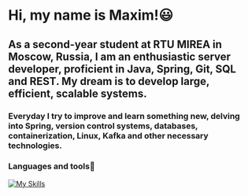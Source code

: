 # Hi, my name is Maxim!😃

## As a second-year student at RTU MIREA in Moscow, Russia, I am an enthusiastic server developer, proficient in Java, Spring, Git, SQL and REST. My dream is to develop large, efficient, scalable systems.
### Everyday I try to improve and learn something new, delving into Spring, version control systems, databases, containerization, Linux, Kafka and other necessary technologies.

### Languages and tools🔨
[![My Skills](https://skillicons.dev/icons?i=java,spring,maven,postgres,docker,git,linux,js,html,css&theme=light)](https://skillicons.dev)

<!--
**maximister/maximister** is a ✨ _special_ ✨ repository because its `README.md` (this file) appears on your GitHub profile.

Here are some ideas to get you started:

- 🔭 I’m currently working on ...
- 🌱 I’m currently learning ...
- 👯 I’m looking to collaborate on ...
- 🤔 I’m looking for help with ...
- 💬 Ask me about ...
- 📫 How to reach me: ...
- 😄 Pronouns: ...
- ⚡ Fun fact: ...
-->
